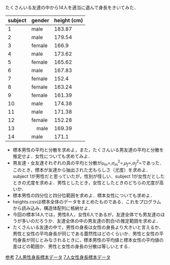 たくさんいる友達の中から14人を適当に選んで身長をきいてみた．

|subject | gender | height (cm) |
| ------ | ------ | ----------- |
|      1 |   male |      183.87 |
|      2 |   male |      179.54 |
|      3 | female |      166.9  |
|      4 |   male |      173.62 |
|      5 | female |      165.62 |
|      6 |   male |      167.83 |
|      7 | female |      152.4  |
|      8 | female |      163.24 |
|      9 | female |      161.39 |
|     10 |   male |      174.38 |
|     11 |   male |      171.38 |
|     12 | female |      152.28 |
|     13 | 　male |      169.39 |
|     14 |   male |      171.1  |

* 標本男性の平均と分散を求めよ，また，たくさんいる男友達の平均と分散を推定せよ．女性についても求めてみよ．
* 男友達・女友達それぞれの真の平均と分散が$\mu_m=$,$\sigma^2_m=$,$\mu_f=$,$\sigma^2_f=$であった．このとき，標本が友達から抽出された尤もらしさ（尤度）を求めよ．subject 1が男性だと思っていたが，性別が怪しい．subject 1が女性だとしたときの尤度を求めよ．男性としたとき，女性としたときのどちらの尤度が高いか．
* 標本男性の四分位と四分位範囲を求めよ．標本女性についても求めよ．
* heights.csvは標本全体のデータをまとめたものである．これをプログラムから読み込み，構造体配列に格納せよ．
* 今回の標本14人では，男性8人，女性6人であるが，友達全体でも男友達のほうが多いのだろうか．友達全体の中の男友達の割合$r$の推定範囲を求めよ．
* たくさんいる友達の中で，男性の身長は女性の身長より大きいと言えるか．男性と女性の平均身長が同じである蓋然性はどのくらいか．男性と女性の平均身長が同じとみなされるときに，標本男性の平均値と標本女性の平均値の差はどの範囲か．男性と女性の身長の分散は等しいとする．


[参考][1]
[7人男性身長標本データ][2]
[7人女性身長標本データ][3]


[1]:Reference.md
[2]:sample/heights_male.csv
[3]:sample/heights_female.csv

